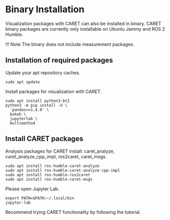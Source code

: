 # Binary Installation

Visualization packages with CARET can also be installed in binary.
CARET binary packages are currently only installable on Ubuntu Jammy and ROS 2 Humble.

<prettier-ignore-start>
!!! Note
    The binary does not include measurement packages.
<prettier-ignore-end>

## Installation of required packages

Update your apt repository caches.

```
sudo apt update
```

Install packages for visualization with CARET.

```
sudo apt install python3-bt2
python3 -m pip install -U \
  'pandas>=1.4.0' \
  bokeh \
  jupyterlab \
  multimethod
```

## Install CARET packages

Analysis packages for CARET install: caret_analyze, caret_analyze_cpp_impl, ros2caret, caret_msgs.

```
sudo apt install ros-humble-caret-analyze
sudo apt install ros-humble-caret-analyze-cpp-impl
sudo apt install ros-humble-ros2caret
sudo apt install ros-humble-caret-msgs
```

Please open Jupyter Lab.

```
export PATH=$PATH:~/.local/bin
jupyter-lab
```

Recommend trying CARET functionality by following the tutorial.
